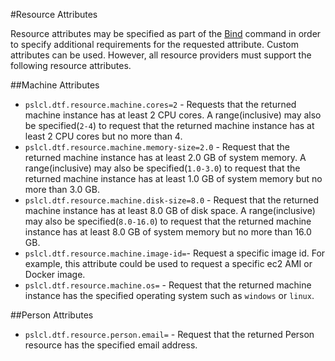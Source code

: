 #Resource Attributes

Resource attributes may be specified as part of the [Bind](template_commands.md#bind) command in order to specify additional requirements for the requested attribute. Custom attributes can be used. However, all resource providers must support the following resource attributes.

##Machine Attributes
 
* `pslcl.dtf.resource.machine.cores=2` - Requests that the returned machine instance has at least 2 CPU cores. A range(inclusive) may also be specified(`2-4`) to request that the returned machine instance has at least 2 CPU cores but no more than 4.
* `pslcl.dtf.resource.machine.memory-size=2.0` - Request that the returned machine instance has at least 2.0 GB of system memory. A range(inclusive) may also be specified(`1.0-3.0`) to request that the returned machine instance has at least 1.0 GB of system memory but no more than 3.0 GB.
* `pslcl.dtf.resource.machine.disk-size=8.0` - Request that the returned machine instance has at least 8.0 GB of disk space. A range(inclusive) may also be specified(`8.0-16.0`) to request that the returned machine instance has at least 8.0 GB of system memory but no more than 16.0 GB.
* `pslcl.dtf.resource.machine.image-id=`- Request a specific image id. For example, this attribute could be used to request a specific ec2 AMI or Docker image.
* `pslcl.dtf.resource.machine.os=` - Request that the returned machine instance has the specified operating system such as `windows` or `linux`.

##Person Attributes
* `pslcl.dtf.resource.person.email=` - Request that the returned Person resource has the specified email address.
